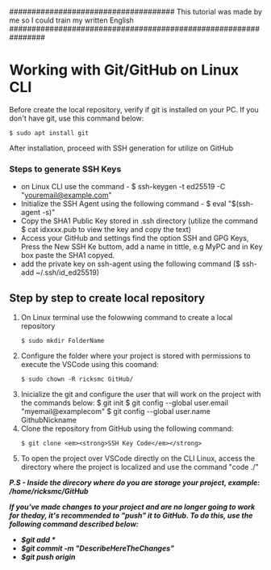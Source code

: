 ##################################### This tutorial was made by me so I could train my written English ################################################################

# Working with Git/GitHub on Linux CLI

Before create the local repository, verify if git is installed on your PC. If you don't have git, use this command below:

	$ sudo apt install git

After installation, proceed with SSH generation for utilize on GitHub

### Steps to generate SSH Keys

 - on Linux CLI use the command -  $ ssh-keygen -t ed25519 -C "youremail@example.com"
 - Initialize the SSH Agent using the following command - $ eval "$(ssh-agent -s)"
 - Copy the SHA1 Public Key stored in .ssh directory (utilize the command $ cat idxxxx.pub to view the key and copy the text)
 - Access your GitHub and settings find the option SSH and GPG Keys, Press the New SSH Ke buttom, add a name in tittle, e.g MyPC and in Key box paste the SHA1
copyed.
 - add the private key on ssh-agent using the following command ($ ssh-add ~/.ssh/id_ed25519)  
 
## Step by step to create local repository

<ol>

 <li> On Linux terminal use the folowwing command to create a local repository

	$ sudo mkdir FolderName
 </li>
 <li> Configure the folder where your project is stored with permissions to execute the VSCode using this coomand:

	$ sudo chown -R ricksmc GitHub/
 </li>
 <li> Inicialize the git and configure the user that will work on the project with the commands below: 
	$ git init
	$ git config --global user.email "myemail@examplecom"
	$ git config --global user.name GithubNickname

 <li> Clone the repository from GitHub using the following command:

	$ git clone <em><strong>SSH Key Code</em></strong>
 </li>
 <li> To open the project over VSCode directly on the CLI Linux, access the directory where the project is localized and use the command "code ./"</li>
</ol>
<em><strong>P.S - Inside the direcory where do you are storage your project, example: /home/ricksmc/GitHub<em><strong>

If you've made changes to your project and are no longer going to work for theday, it's recommended to "push" it to GitHub. To do this, use the following command
described below:

 - <b>$</b><em>git add *</em>
 - <b>$</b><em>git commit -m "DescribeHereTheChanges"</em>
 - <b>$</b><em>git push origin</em> 




